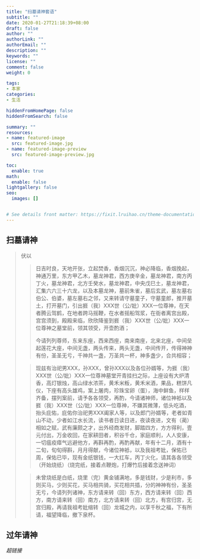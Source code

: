 ```yaml
---
title: "扫墓请神套语"
subtitle: ""
date: 2020-01-27T21:18:39+08:00
draft: false
author: ""
authorLink: ""
authorEmail: ""
description: ""
keywords: ""
license: ""
comment: false
weight: 0

tags:
- 本家
categories:
- 生活

hiddenFromHomePage: false
hiddenFromSearch: false

summary: ""
resources:
- name: featured-image
  src: featured-image.jpg
- name: featured-image-preview
  src: featured-image-preview.jpg

toc:
  enable: true
math:
  enable: false
lightgallery: false
seo:
  images: []


# See details front matter: https://fixit.lruihao.cn/theme-documentation-content/#front-matter
---
```


## 扫墓请神
>伏以
>
>>日吉时良，天地开张，立起焚香，香烟沉沉，神必降临，香烟挽起，神通万里，东方甲乙木，墓龙神君，西方庚辛金，墓龙神君，南方丙丁火，墓龙神君，北方壬癸水，墓龙神君，中央戊巳土，墓龙神君，汇集六六三十六龙，以及本墓龙神，墓前朱雀，墓后玄武，墓左墓右伯公、伯婆，墓左墓右之邻，又来转请守墓童子，守墓童郎，推开墓土，打开墓门，引出捱（我）XXX世（公/妣）XXX一位尊神，在天者腾云驾鹤，在地者跨马摇鞭，在水者摇船驾浆，在衙者离宫出殿，宫宫须到，殿殿来临，欣欣降鉴到捱（我）XXX世（公/妣）XXX一位尊神之墓堂前，领其领受，开壶酌酒；
>>
>>今请列列尊师，东来东座，西来西座，南来南座，北来北座，中间垒起莲花大座，中间无盏，两头传来，两头无盏，中间传开，传得神神有份，圣圣无亏，千神共一盏，万圣共一杯，神多盏少，合共相容；
>
>>现兹有治祀男XXX，孙XXX，曾孙XXX以及各位孙婿等，为捱（我）XXX世（公/妣）XXX一位尊神墓堂开青挂扫之际，上座设有大炉清香，高灯银烛，高山绿水浓茶，黄禾米粄，黄禾米酒，果品，糕饼凡仪，下座有高头雄鸡，案上屠肉，珍珠宝卵（蛋），海中鲜鱼，样样齐备，摆列案前，请予各各领受，再酌，今请诸神师，诸位神袛以及捱（我）XXX世（公/妣）XXX一位尊神，不嫌其微薄，低头吃酒，抬头庇佑，庇佑你治祀男XXX阖家人等，以及郎门孙婿等，老者如青山不动，少者如江水长流，读书者日读日进，夜读夜进，文有（蔺）相如之赋，武有廉颇之才，出外经商发财，脚踏四方，方方得利，壹元付出，万金收回，在家耕田者，积谷千仓，家庭顺利，人人安康，一切瘟疫瘴气远避他方，再斟再酌，再酌再献，年有十二月，酒有十二旬，旬旬得斟，月月得献，今诸位神袛，以及我祖考妣，保佑已周，保佑已毕，现有金纸银钱，一大扛车，丙丁火化，请其各各领受（开始烧纸）（烧完纸，接着点鞭炮，打爆竹后接着念送神词）
>
>>未曾烧纸是白纸，烧里（完）黄金铺满地，多是钱财，少是利市，多则买马，少则买花，买马相共骑，买花相共插，分的神神有份，圣圣无亏，今请列列诸神，东方请来转（回）东方，西方请来转（回）西方，南方请来转（回）南方，北方请来转（回）北方，有宫归宫，无宫归殿，再请我祖考妣缩转（回）龙城之内，以享千秋之福，下有所请，福望降临，撤下泉杯。
## 过年请神
*超链接*